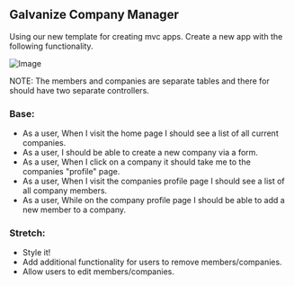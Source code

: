 ## Galvanize Company Manager

Using our new template for creating mvc apps. Create a new app with the following functionality.

![Image](https://gyazo.com/23cb5eadcd97a3e03fd1644caa62705e.png)

NOTE: The members and companies are separate tables and there for should have two separate controllers.

### Base:
- As a user, When I visit the home page I should see a list of all current companies.
- As a user, I should be able to create a new company via a form.
- As a user, When I click on a company it should take me to the companies "profile" page.
- As a user, When I visit the companies profile page I should see a list of all company members.
- As a user, While on the company profile page I should be able to add a new member to a company.

### Stretch:
- Style it!
- Add additional functionality for users to remove members/companies.
- Allow users to edit members/companies.
